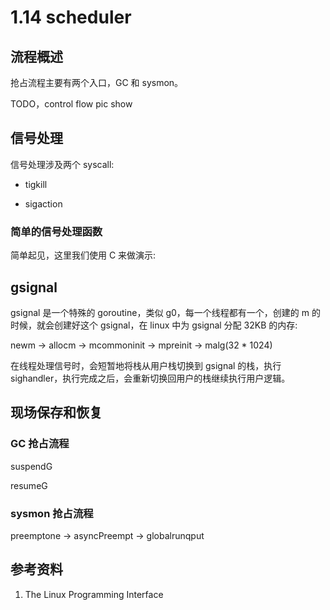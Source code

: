 # 1.14 scheduler

## 流程概述

抢占流程主要有两个入口，GC 和 sysmon。

TODO，control flow pic show

## 信号处理

信号处理涉及两个 syscall:

* tigkill

* sigaction

### 简单的信号处理函数

简单起见，这里我们使用 C 来做演示:

## gsignal

gsignal 是一个特殊的 goroutine，类似 g0，每一个线程都有一个，创建的 m 的时候，就会创建好这个 gsignal，在 linux 中为 gsignal 分配 32KB 的内存:

newm -> allocm -> mcommoninit -> mpreinit -> malg(32 * 1024)

在线程处理信号时，会短暂地将栈从用户栈切换到 gsignal 的栈，执行 sighandler，执行完成之后，会重新切换回用户的栈继续执行用户逻辑。

## 现场保存和恢复

### GC 抢占流程

suspendG

resumeG

### sysmon 抢占流程

preemptone -> asyncPreempt -> globalrunqput

## 参考资料

1. The Linux Programming Interface
